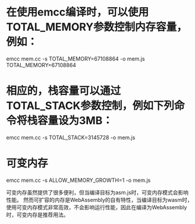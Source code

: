 # 在使用emcc编译时，可以使用TOTAL_MEMORY参数控制内存容量，例如：

emcc mem.cc -s TOTAL_MEMORY=67108864 -o mem.js
TOTAL_MEMORY=67108864

# 相应的，栈容量可以通过TOTAL_STACK参数控制，例如下列命令将栈容量设为3MB：

emcc mem.cc -s TOTAL_STACK=3145728 -o mem.js

# 可变内存
emcc mem.cc -s ALLOW_MEMORY_GROWTH=1 -o mem.js

可变内存虽然提供了很多便利，但当编译目标为asm.js时，可变内存模式会影响性能。
然而可扩容的内存是WebAssembly的自有特性，当编译目标为wasm时，使用可变内存模式非常高效，不会影响运行性能，因此在编译为WebAssembly时，可变内存是推荐用法。